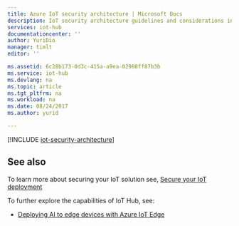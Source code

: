 ```yaml
---
title: Azure IoT security architecture | Microsoft Docs
description: IoT security architecture guidelines and considerations including threat modeling.
services: iot-hub
documentationcenter: ''
author: YuriDio
manager: timlt
editor: ''

ms.assetid: 6c28b173-0d3c-415a-a9ea-02908ff87b3b
ms.service: iot-hub
ms.devlang: na
ms.topic: article
ms.tgt_pltfrm: na
ms.workload: na
ms.date: 08/24/2017
ms.author: yurid

---
```

[!INCLUDE [iot-security-architecture](../../includes/iot-security-architecture.md)]

## See also
To learn more about securing your IoT solution see, [Secure your IoT deployment][lnk-security-deployment]

To further explore the capabilities of IoT Hub, see:

* [Deploying AI to edge devices with Azure IoT Edge][lnk-iotedge]

[lnk-security-deployment]: iot-hub-security-deployment.md

[lnk-iotedge]: ../iot-edge/tutorial-simulate-device-linux.md
